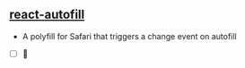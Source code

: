 


## [react-autofill](https://github.com/Pephers/react-autofill)

* A polyfill for Safari that triggers a change event on autofill

- [ ] 📒


